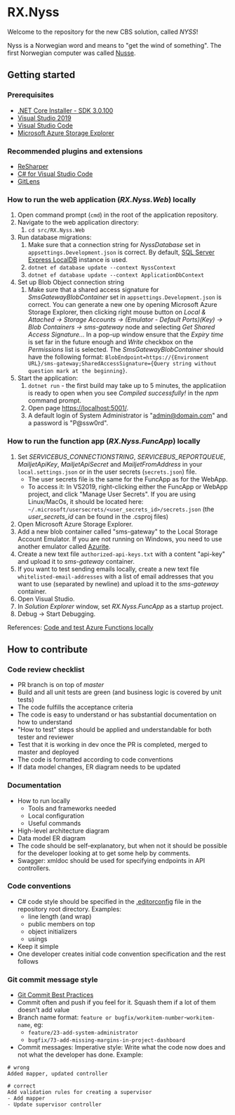 # RX.Nyss

Welcome to the repository for the new CBS solution, called *NYSS*!

Nyss is a Norwegian word and means to "get the wind of something". The first Norwegian computer was called [Nusse](https://no.wikipedia.org/wiki/Nusse).

## Getting started

### Prerequisites

* [.NET Core Installer - SDK 3.0.100](https://dotnet.microsoft.com/download/dotnet-core/3.0)
* [Visual Studio 2019](https://visualstudio.microsoft.com/pl/downloads/)
* [Visual Studio Code](https://code.visualstudio.com/Download)
* [Microsoft Azure Storage Explorer](https://azure.microsoft.com/pl-pl/features/storage-explorer/)

### Recommended plugins and extensions

* [ReSharper](https://www.jetbrains.com/resharper/download/)
* [C# for Visual Studio Code](https://marketplace.visualstudio.com/items?itemName=ms-vscode.csharp)
* [GitLens](https://marketplace.visualstudio.com/items?itemName=eamodio.gitlens)

### How to run the web application (_RX.Nyss.Web_) locally

1. Open command prompt (`cmd`) in the root of the application repository.
2. Navigate to the web application directory:
   1. `cd src/RX.Nyss.Web`
3. Run database migrations:
   1. Make sure that a connection string for _NyssDatabase_ set in `appsettings.Development.json` is correct. By default, [SQL Server Express LocalDB](https://docs.microsoft.com/en-us/sql/database-engine/configure-windows/sql-server-express-localdb) instance is used.
   2. `dotnet ef database update --context NyssContext`
   3. `dotnet ef database update --context ApplicationDbContext`
4. Set up Blob Object connection string
   1. Make sure that a shared access signature for _SmsGatewayBlobContainer_ set in `appsettings.Development.json` is correct. You can generate a new one by opening Microsoft Azure Storage Explorer, then clicking right mouse button on _Local & Attached &rarr; Storage Accounts &rarr; (Emulator - Default Ports)(Key) &rarr; Blob Containers &rarr; sms-gateway_ node and selecting _Get Shared Access Signature..._ In a pop-up window ensure that the _Expiry time_ is set far in the future enough and _Write_ checkbox on the _Permissions_ list is selected. The _SmsGatewayBlobContainer_ should have the following format: `BlobEndpoint=https://{Environment URL}/sms-gateway;SharedAccessSignature={Query string without question mark at the beginning}`.
5. Start the application:
   1. `dotnet run` - the first build may take up to 5 minutes, the applicatiion is ready to open when you see _Compiled successfully!_ in the _npm_ command prompt.
   2. Open page [https://localhost:5001/](https://localhost:5001/).
   3. A default login of System Administrator is "admin@domain.com" and a password is "P@ssw0rd".

### How to run the function app (_RX.Nyss.FuncApp_) locally

1. Set _SERVICEBUS_CONNECTIONSTRING_, _SERVICEBUS_REPORTQUEUE_, _MailjetApiKey_, _MailjetApiSecret_ and _MailjetFromAddress_ in your `local.settings.json` or in the user secrets (`secrets.json`) file. 
    * The user secrets file is the same for the FuncApp as for the WebApp. 
    * To access it: In VS2019, right-clicking either the FuncApp or WebApp project, and click "Manage User Secrets". If you are using Linux/MacOs, it should be located here: `~/.microsoft/usersecrets/<user_secrets_id>/secrets.json` (the _user_secrets_id_ can be found in the .csproj files)
2. Open Microsoft Azure Storage Explorer.
3. Add a new blob container called "sms-gateway" to the Local Storage Account Emulator. If you are not running on Windows, you need to use another emulator called [Azurite](https://github.com/azure/azurite).
4. Create a new text file `authorized-api-keys.txt` with a content "api-key" and upload it to _sms-gateway_ container.
4. If you want to test sending emails locally, create a new text file `whitelisted-email-addresses` with a list of email addresses that you want to use (separated by newline) and upload it to the _sms-gateway_ container.
5. Open Visual Studio.
6. In _Solution Explorer_ window, set _RX.Nyss.FuncApp_ as a startup project.
7. Debug &rarr; Start Debugging.

References: [Code and test Azure Functions locally](https://docs.microsoft.com/en-us/azure/azure-functions/functions-develop-local)

## How to contribute

### Code review checklist

* PR branch is on top of _master_
* Build and all unit tests are green (and business logic is covered by unit tests)
* The code fulfills the acceptance criteria
* The code is easy to understand or has substantial documentation on how to understand
* "How to test" steps should be applied and understandable for both tester and reviewer
* Test that it is working in dev once the PR is completed, merged to master and deployed
* The code is formatted according to code conventions
* If data model changes, ER diagram needs to be updated

### Documentation

* How to run locally
  * Tools and frameworks needed
  * Local configuration
  * Useful commands
* High-level architecture diagram
* Data model ER diagram
* The code should be self-explanatory, but when not it should be possible for the developer looking at to get some help by comments.
* Swagger: xmldoc should be used for specifying endpoints in API controllers.

### Code conventions

* C# code style should be specified in the [.editorconfig](./.editorconfig) file in the repository root directory. Examples:
  * line length (and wrap)
  * public members on top
  * object initializers
  * usings
* Keep it simple
* One developer creates initial code convention specification and the rest follows

### Git commit message style

* [Git Commit Best Practices](https://github.com/trein/dev-best-practices/wiki/Git-Commit-Best-Practices)
* Commit often and push if you feel for it. Squash them if a lot of them doesn't add value
* Branch name format: `feature or bugfix/workitem-number`-`workitem-name`, eg:
  * `feature/23-add-system-administrator`
  * `bugfix/73-add-missing-margins-in-project-dashboard`
* Commit messages: Imperative style: Write what the code now does and not what the developer has done. Example:

```
# wrong
Added mapper, updated controller

# correct
Add validation rules for creating a supervisor
- Add mapper
- Update supervisor controller
```
